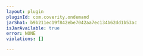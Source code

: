 ```yaml
---
layout: plugin
pluginId: com.coverity.ondemand
jarSha1: b9b211ec19f842ebe7042aa7ec134b62dd1b53ac
isJarAvailable: true
error: NONE
violations: []

---
```

